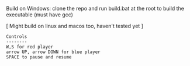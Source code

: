 Build on Windows: clone the repo and run build.bat at the root to build the executable (must have gcc)

[ Might build on linux and macos too, haven't tested yet ]

```
Controls
--------
W,S for red player
arrow UP, arrow DOWN for blue player
SPACE to pause and resume
```
